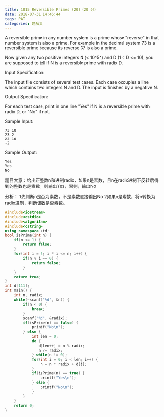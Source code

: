 ```yaml
---
title: 1015 Reversible Primes (20)（20 分）
date: 2018-07-31 14:46:44
tags: PAT
categories: 题解集
---
```


A reversible prime in any number system is a prime whose "reverse" in that number system is also a prime. For example in the decimal system 73 is a reversible prime because its reverse 37 is also a prime.

Now given any two positive integers N (< 10^5^) and D (1 < D <= 10), you are supposed to tell if N is a reversible prime with radix D.

Input Specification:

The input file consists of several test cases. Each case occupies a line which contains two integers N and D. The input is finished by a negative N.

Output Specification:

For each test case, print in one line "Yes" if N is a reversible prime with radix D, or "No" if not.

Sample Input:
```
73 10
23 2
23 10
-2
```
Sample Output:
```
Yes
Yes
No
```
题目大意：给出正整数n和进制radix，如果n是素数，且n在radix进制下反转后得到的整数也是素数，则输出Yes，否则，输出No

分析：
1先判断n是否为素数，不是素数直接输出No
2如果n是素数，将n转换为radix进制，判断该数是否素数。
```cpp
#include<iostream>
#include<cstdio>
#include<algorithm>
#include<cstring>
using namespace std;
bool isPrime(int n) {
    if(n <= 1) {
        return false;
    }
    for(int i = 2; i * i <= n; i++) {
        if(n % i == 0) {
            return false;
        }
    }
    return true;
}
int d[111];
int main() {
    int n, radix;
    while(~scanf("%d", &n)) {
        if(n < 0) {
            break;
        }
        scanf("%d", &radix);
        if(isPrime(n) == false) {
            printf("No\n");
        } else {
            int len = 0;
            do {
               d[len++] = n % radix;
               n /= radix;
            } while(n != 0);
            for(int i = 0; i < len; i++) {
                n = n * radix + d[i];
            }
            if(isPrime(n) == true) {
                printf("Yes\n");
            } else {
                printf("No\n");
            }
        }
    }
    return 0;
}

```